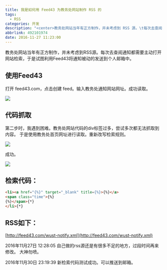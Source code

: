 ```yaml
---
title: 我是如何用 Feed43 为教务处网站制作 RSS 的
tags:
  - RSS
categories: 开发
description: "<center>教务处网站当年有正方制作，并未考虑到 RSS 源。\t每次去查阅通知都需要主动打开网站检索，于是试图利用 Feed43 将通知被动的发送到个人邮箱中。</center>"
abbrlink: 492101974
date: 2016-11-27 11:23:00
---
```

教务处网站当年有正方制作，并未考虑到RSS源。每次去查阅通知都需要主动打开网站检索，于是试图利用Feed43将通知被动的发送到个人邮箱中。

## 使用Feed43
打开 feed43.com，点击创建 feed。输入教务处通知网站网址。成功读取。

![](http://upload-images.jianshu.io/upload_images/2348575-d7d3475a55dc734d.jpg?imageMogr2/auto-orient/strip%7CimageView2/2/w/1240)

## 代码抓取
第二步时，我遇到困难。教务处网站代码的div标签过多，尝试多次都无法抓取到内容。
于是使用教务处首页网址进行读取。重新改写检索规则。

![](http://upload-images.jianshu.io/upload_images/2348575-000e0d42c61a1899.jpg?imageMogr2/auto-orient/strip%7CimageView2/2/w/1240)

成功。

![](http://upload-images.jianshu.io/upload_images/2348575-78d9e679281a5200.jpg?imageMogr2/auto-orient/strip%7CimageView2/2/w/1240)
	
## 检索代码：
```html
<li><a href="{%}" target="_blank" title={%}>{%}</a>
<span class="time">{%}
{%}</span>{*}
</li>{*}
```

## RSS如下：
[http://feed43.com/wust-notify.xml](http://feed43.com/wust-notify.xml)


2016年11月27日 12:28:05
自己做的rss源还是有很多不足的地方，过段时间再来修改。
大神勿喷。

2016年11月30日 23:19:39 
新检索代码测试成功。可以推送到邮箱。